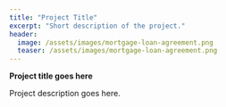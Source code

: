 ```yaml
---
title: "Project Title"
excerpt: "Short description of the project."
header:
  image: /assets/images/mortgage-loan-agreement.png
  teaser: /assets/images/mortgage-loan-agreement.png
---
```

**Project title goes here**

Project description goes here.
